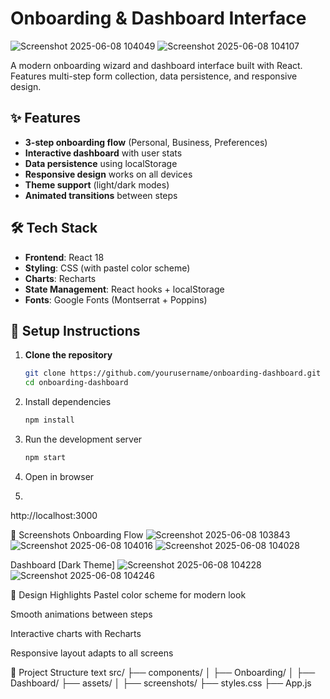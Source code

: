# Onboarding & Dashboard Interface

![Screenshot 2025-06-08 104049](https://github.com/user-attachments/assets/2a00f4c6-1382-439f-9485-9fb4702035b8)
![Screenshot 2025-06-08 104107](https://github.com/user-attachments/assets/c95b3424-bf1c-40db-84bb-ea94151480d4)

A modern onboarding wizard and dashboard interface built with React. Features multi-step form collection, data persistence, and responsive design.

## ✨ Features

- **3-step onboarding flow** (Personal, Business, Preferences)
- **Interactive dashboard** with user stats
- **Data persistence** using localStorage
- **Responsive design** works on all devices
- **Theme support** (light/dark modes)
- **Animated transitions** between steps

## 🛠 Tech Stack

- **Frontend**: React 18
- **Styling**: CSS (with pastel color scheme)
- **Charts**: Recharts
- **State Management**: React hooks + localStorage
- **Fonts**: Google Fonts (Montserrat + Poppins)

## 🚀 Setup Instructions

1. **Clone the repository**
   ```bash
   git clone https://github.com/yourusername/onboarding-dashboard.git
   cd onboarding-dashboard

2. Install dependencies

   ```bash
   npm install

3. Run the development server

   ``` bash
   npm start

4. Open in browser
5. 
http://localhost:3000

📸 Screenshots
Onboarding Flow
![Screenshot 2025-06-08 103843](https://github.com/user-attachments/assets/17629dd3-0687-4af9-b87c-33c7095b02a5)
![Screenshot 2025-06-08 104016](https://github.com/user-attachments/assets/62d75c0b-d814-4c3a-aea7-442a1856480f)
![Screenshot 2025-06-08 104028](https://github.com/user-attachments/assets/bb8713db-61db-45f1-a855-c205ad701671)

Dashboard [Dark Theme]
![Screenshot 2025-06-08 104228](https://github.com/user-attachments/assets/246ac1e1-1d45-49fd-8d9b-99ca1e53c71d)
![Screenshot 2025-06-08 104246](https://github.com/user-attachments/assets/e93d84d5-d1b6-4d6f-987a-c1efc8ba4c71)


🎨 Design Highlights
Pastel color scheme for modern look

Smooth animations between steps

Interactive charts with Recharts

Responsive layout adapts to all screens

📂 Project Structure
text
src/
├── components/
│   ├── Onboarding/
│   ├── Dashboard/
├── assets/
│   ├── screenshots/
├── styles.css
├── App.js
